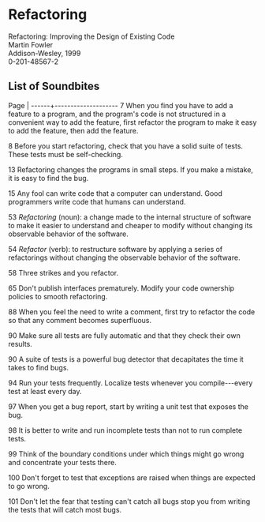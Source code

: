 Refactoring
===========

Refactoring:  Improving the Design of Existing Code  
Martin Fowler  
Addison-Wesley, 1999  
0-201-48567-2


List of Soundbites
------------------

Page  |
------+--------------------
7	When you find you have to add a feature to a program, and the program's
	code is not structured in a convenient way to add the feature, first
	refactor the program to make it easy to add the feature, then add the
	feature.

8	Before you start refactoring, check that you have a solid suite of
	tests.  These tests must be self-checking.

13	Refactoring changes the programs in small steps.  If you make a mistake,
	it is easy to find the bug.

15	Any fool can write code that a computer can understand.
	Good programmers write code that humans can understand.

53	*Refactoring* (noun):  a change made to the internal structure of
	software to make it easier to understand and cheaper to modify without
	changing its observable behavior of the software.

54	*Refactor* (verb):  to restructure software by applying a series of
	refactorings without changing the observable behavior of the software.

58	Three strikes and you refactor.

65	Don't publish interfaces prematurely.
	Modify your code ownership policies to smooth refactoring.

88	When you feel the need to write a comment, first try to refactor the
	code so that any comment becomes superfluous.

90	Make sure all tests are fully automatic and that they check their own
	results.

90	A suite of tests is a powerful bug detector that decapitates the time it
	takes to find bugs.

94	Run your tests frequently.  Localize tests whenever you compile---every
	test at least every day.

97	When you get a bug report, start by writing a unit test that exposes
	the bug.

98	It is better to write and run incomplete tests than not to run
	complete tests.

99	Think of the boundary conditions under which things might go wrong and
	concentrate your tests there.

100	Don't forget to test that exceptions are raised when things are expected
	to go wrong.

101	Don't let the fear that testing can't catch all bugs stop you from
	writing the tests that will catch most bugs.
